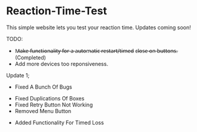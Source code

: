 # Reaction-Time-Test
This simple website lets you test your reaction time. Updates coming soon!

TODO:
- M̶a̶k̶e̶ f̶u̶n̶c̶t̶i̶o̶n̶a̶l̶i̶t̶y̶ f̶o̶r̶ a̶ a̶u̶t̶o̶m̶a̶t̶i̶c̶ r̶e̶s̶t̶a̶r̶t̶/t̶i̶m̶e̶d̶ c̶l̶o̶s̶e̶ o̶n̶ b̶u̶t̶t̶o̶n̶s̶. (Completed)
- Add more devices too reponsiveness.

Update 1;
- Fixed A Bunch Of Bugs
+ Fixed Duplications Of Boxes
+ Fixed Retry Button Not Working
+ Removed Menu Button

- Added Functionality For Timed Loss
